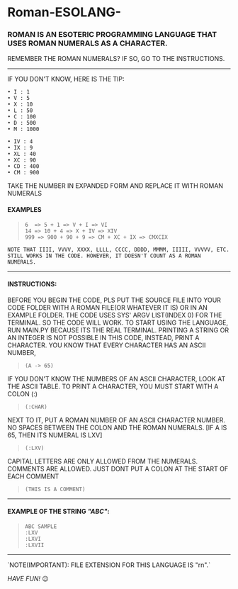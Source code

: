 # Roman-ESOLANG-
### **ROMAN** IS AN __ESOTERIC PROGRAMMING LANGUAGE__ THAT USES ROMAN NUMERALS AS A CHARACTER.
REMEMBER THE ROMAN NUMERALS? IF SO, GO TO THE INSTRUCTIONS.

<hr>

IF YOU DON'T KNOW, HERE IS THE TIP:

    • I : 1
    • V : 5
    • X : 10
    • L : 50
    • C : 100
    • D : 500
    • M : 1000

    • IV : 4
    • IX : 9
    • XL : 40
    • XC : 90
    • CD : 400
    • CM : 900

TAKE THE NUMBER IN EXPANDED FORM AND REPLACE IT WITH ROMAN NUMERALS

#### **EXAMPLES**

>     6  => 5 + 1 => V + I => VI
>     14 => 10 + 4 => X + IV => XIV
>     999 => 900 + 90 + 9 => CM + XC + IX => CMXCIX

` NOTE THAT IIII, VVVV, XXXX, LLLL, CCCC, DDDD, MMMM, IIIII, VVVVV, ETC. STILL WORKS IN THE CODE. HOWEVER, IT DOESN'T COUNT AS A ROMAN NUMERALS. `
<hr>

#### **INSTRUCTIONS:**

BEFORE YOU BEGIN THE CODE, PLS PUT THE SOURCE FILE INTO YOUR CODE FOLDER WITH A ROMAN FILE(OR WHATEVER IT IS) OR IN AN EXAMPLE FOLDER.
THE CODE USES SYS' ARGV LIST(INDEX 0) FOR THE TERMINAL. SO THE CODE WILL WORK.
TO START USING THE LANGUAGE, RUN MAIN.PY BECAUSE ITS THE REAL TERMINAL.
PRINTING A STRING OR AN INTEGER IS NOT POSSIBLE IN THIS CODE, INSTEAD, PRINT A CHARACTER.
YOU KNOW THAT EVERY CHARACTER HAS AN ASCII NUMBER,

>     (A -> 65)

IF YOU DON'T KNOW THE NUMBERS OF AN ASCII CHARACTER, LOOK AT THE ASCII TABLE.
TO PRINT A CHARACTER, YOU MUST START WITH A COLON (:)

>     (:CHAR)

NEXT TO IT, PUT A ROMAN NUMBER OF AN ASCII CHARACTER NUMBER. NO SPACES BETWEEN THE COLON AND THE ROMAN NUMERALS.
[IF A IS 65, THEN ITS NUMERAL IS LXV]

>     (:LXV)

CAPITAL LETTERS ARE ONLY ALLOWED FROM THE NUMERALS.
COMMENTS ARE ALLOWED. JUST DONT PUT A COLON AT THE START OF EACH COMMENT

>     (THIS IS A COMMENT)

<hr>

#### EXAMPLE OF THE STRING *"ABC"*:

>     ABC SAMPLE
>     :LXV
>     :LXVI
>     :LXVII
<hr>
`NOTE(IMPORTANT): FILE EXTENSION FOR THIS LANGUAGE IS "rn".`

*HAVE FUN!* :wink:
